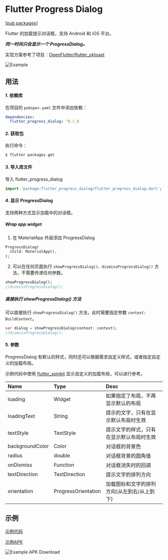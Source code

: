 # Flutter Progress Dialog

[[pub packages]](https://pub.dartlang.org/packages/flutter_progress_dialog)

Flutter 的加载提示对话框，支持 Android 和 iOS 平台。

***同一时间只会显示一个 ProgressDialog。***

实现方案参考了项目：[OpenFlutter/flutter_oktoast](https://github.com/OpenFlutter/flutter_oktoast)

![Example][1]

## 用法

#### 1\. 依赖库

在项目的 `pubspec.yaml` 文件中添加依赖：

```yaml
dependencies:
  flutter_progress_dialog: ^0.1.0
```

#### 2\. 获取包

执行命令：

```bash
$ flutter packages get
```

#### 3\. 导入库文件

导入 flutter_progress_dialog

```dart
import 'package:flutter_progress_dialog/flutter_progress_dialog.dart';
```

#### 4\. 显示 ProgressDialog

支持两种方式显示加载中的对话框。

##### Wrap app widget

1) 在 MaterialApp 外层添加 ProgressDialog

```dart
ProgressDialog(
  child: MaterialApp(),
);
```

2) 可以在任何页面执行 `showProgressDialog()、dismissProgressDialog()` 方法，不需要传递任何参数。

```dart
showProgressDialog();
//dismissProgressDialog();
```

##### 直接执行 showProgressDialog() 方法

可以直接执行 `showProgressDialog()` 方法，此时需要指定参数 `context: BuildContext`。

```dart
var dialog = showProgressDialog(context: context);
//dismissProgressDialog();
```

#### 5\. 参数

ProgressDialog 有默认的样式，同时还可以根据需求自定义样式，或者指定自定义的加载布局。

示例代码中使用 [flutter_spinkit](https://github.com/jogboms/flutter_spinkit) 显示自定义的加载布局，可以进行参考。

|Name           |Type                |Desc                                |
|:--------------|:-------------------|:-----------------------------------|
|loading        |Widget              |如果指定了布局，不再显示默认的布局         |
|loadingText    |String              |提示的文字，只有在显示默认布局时生效       |
|textStyle      |TextStyle           |提示文字的样式，只有在显示默认布局时生效    |
|backgroundColor|Color               |对话框的背景色                         |
|radius         |double              |对话框背景的圆角值                      |
|onDismiss      |Function            |对话框消失时的回调                      |
|textDirection  |TextDirection       |提示文字的排列方向                      |
|orientation    |ProgressOrientation |加载图标和文字的排列方向(从左到右/从上到下) |

## 示例

[示例代码](https://github.com/wuzhendev/flutter_progress_dialog/tree/master/example)

[示例APK](https://raw.githubusercontent.com/wuzhendev/assets/master/flutter_progress_dialog/flutter_progress_dialog_v0.1.0.apk)

![Example APK Download](https://github.com/wuzhendev/assets/blob/master/flutter_progress_dialog/flutter_progress_dialog_v0.1.0.png?raw=true)

[1]:https://github.com/wuzhendev/assets/blob/master/flutter_progress_dialog/flutter_progress_dialog_1.jpg?raw=true
